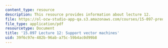 ```yaml
---
content_type: resource
description: This resource provides information about lecture 12.
file: https://ol-ocw-studio-app-qa.s3.amazonaws.com/courses/15-097-prediction-machine-learning-and-statistics-spring-2012/39f6c97e482b96aba75c59b4ac0d99b8_MIT15_097S12_lec12.pdf
file_type: application/pdf
resourcetype: Document
title: '15.097 Lecture 12: Support vector machines'
uid: 39f6c97e-482b-96ab-a75c-59b4ac0d99b8
---
```

